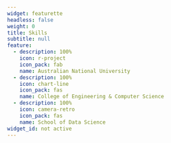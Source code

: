```yaml
---
widget: featurette
headless: false
weight: 0
title: Skills
subtitle: null
feature:
  - description: 100%
    icon: r-project
    icon_pack: fab
    name: Australian National University
  - description: 100%
    icon: chart-line
    icon_pack: fas
    name: College of Engineering & Computer Science
  - description: 100%
    icon: camera-retro
    icon_pack: fas
    name: School of Data Science
widget_id: not active
---
```

